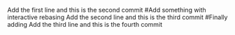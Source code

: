 Add the first line and this is the second commit #Add something with interactive rebasing
Add the second line and this is the third commit #Finally adding
Add the third line and this is the fourth commit
